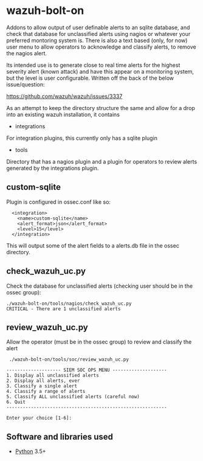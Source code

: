# wazuh-bolt-on

Addons to allow output of user definable alerts to an sqlite database, and check that database for unclassified alerts using nagios or whatever your preferred montoring system is.  There is also a text based (only, for now) user menu to allow operators to acknowledge and classify alerts, to remove the nagios alert.

Its intended use is to generate close to real time alerts for the highest severity alert (known attack) and have this appear on a monitoring system, but the level is user configurable.  Written off the back of the below issue/question:

https://github.com/wazuh/wazuh/issues/3337


As an attempt to keep the directory structure the same and allow for a drop into an existing wazuh installation, it contains

- integrations

For integration plugins, this currently only has a sqlite plugin

- tools

Directory that has a nagios plugin and a plugin for operators to review alerts generated by the integrations plugin.

## custom-sqlite

Plugin is configured in ossec.conf like so:
```
  <integration>
    <name>custom-sqlite</name>
    <alert_format>json</alert_format>
    <level>15</level>
  </integration>
```
This will output some of the alert fields to a alerts.db file in the ossec directory.

## check_wazuh_uc.py

Check the database for unclassified alerts (checking user should be in the ossec group):
```
./wazuh-bolt-on/tools/nagios/check_wazuh_uc.py 
CRITICAL - There are 1 unclassified alerts
```
## review_wazuh_uc.py

Allow the operator (must be in the ossec group) to review and classify the alert
```
 ./wazuh-bolt-on/tools/soc/review_wazuh_uc.py   
                                                           
-------------------- SIEM SOC OPS MENU --------------------
1. Display all unclassified alerts 
2. Display all alerts, ever 
3. Classify a single alert 
4. Classify a range of alerts 
5. Classify ALL unclassified alerts (careful now) 
6. Quit 
-----------------------------------------------------------
                                                           
Enter your choice [1-6]: 
```

## Software and libraries used

- [Python](https://www.python.org/) 3.5+
